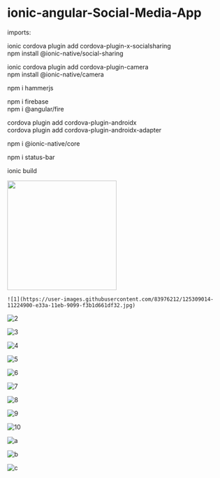 # ionic-angular-Social-Media-App


<p>imports:</p>

ionic cordova plugin add cordova-plugin-x-socialsharing
<br>
npm install @ionic-native/social-sharing

ionic cordova plugin add cordova-plugin-camera
<br>
npm install @ionic-native/camera

npm i hammerjs

npm i firebase
<br>
npm i @angular/fire

cordova plugin add cordova-plugin-androidx
<br>
cordova plugin add cordova-plugin-androidx-adapter

npm i @ionic-native/core

npm i status-bar

ionic build






<p float="left">
<img src="https://user-images.githubusercontent.com/83976212/117735910-24604d80-b1ff-11eb-80f3-a9b8d2a16b7c.jpg"  width="250" />

  
  
  
    ![1](https://user-images.githubusercontent.com/83976212/125309014-11224900-e33a-11eb-9099-f3b1d661df32.jpg)
  
  ![2](https://user-images.githubusercontent.com/83976212/125309080-21d2bf00-e33a-11eb-9db3-6b89d3c41262.jpg)

  
  ![3](https://user-images.githubusercontent.com/83976212/125309096-24351900-e33a-11eb-96e5-ec21b2a7f893.jpg)

  
  ![4](https://user-images.githubusercontent.com/83976212/125309111-26977300-e33a-11eb-9c0f-8fdf6326fdb3.jpg)

  
  ![5](https://user-images.githubusercontent.com/83976212/125309119-28613680-e33a-11eb-88ee-3579d0f41824.jpg)

  
  ![6](https://user-images.githubusercontent.com/83976212/125309130-2a2afa00-e33a-11eb-9e38-b845f3eb671d.jpg)

  
  ![7](https://user-images.githubusercontent.com/83976212/125309134-2bf4bd80-e33a-11eb-944a-e1168cad7703.jpg)

  
  ![8](https://user-images.githubusercontent.com/83976212/125309145-2e571780-e33a-11eb-88ab-461bd32f3c98.jpg)

  
  ![9](https://user-images.githubusercontent.com/83976212/125309153-3020db00-e33a-11eb-9e8a-1cea7467b77f.jpg)

  
  ![10](https://user-images.githubusercontent.com/83976212/125309158-31520800-e33a-11eb-9038-6939a3cf238a.jpg)

  
  ![a](https://user-images.githubusercontent.com/83976212/125309169-32833500-e33a-11eb-9f32-8e5bf9b629e7.gif)

  
  ![b](https://user-images.githubusercontent.com/83976212/125309176-344cf880-e33a-11eb-81a2-f311d994a8af.gif)

  
  ![c](https://user-images.githubusercontent.com/83976212/125309182-357e2580-e33a-11eb-821c-8a453d99212e.gif)


</p>


